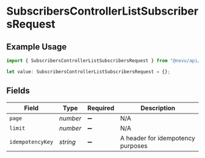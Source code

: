 # SubscribersControllerListSubscribersRequest

## Example Usage

```typescript
import { SubscribersControllerListSubscribersRequest } from "@novu/api/models/operations";

let value: SubscribersControllerListSubscribersRequest = {};
```

## Fields

| Field                             | Type                              | Required                          | Description                       |
| --------------------------------- | --------------------------------- | --------------------------------- | --------------------------------- |
| `page`                            | *number*                          | :heavy_minus_sign:                | N/A                               |
| `limit`                           | *number*                          | :heavy_minus_sign:                | N/A                               |
| `idempotencyKey`                  | *string*                          | :heavy_minus_sign:                | A header for idempotency purposes |